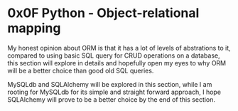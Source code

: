 # 0x0F Python - Object-relational mapping

My honest opinion about ORM is that it has a lot of levels of
abstrations to it, compared to using basic SQL query for CRUD
operations on a database, this section will explore in details
and hopefully open my eyes to why ORM will be a better choice
than good old SQL queries.

MySQLdb and SQLAlchemy will be explored in this section, while
I am rooting for MySQLdb for its simple and straight forward
approach, I hope SQLAlchemy will prove to be a better choice
by the end of this section.
